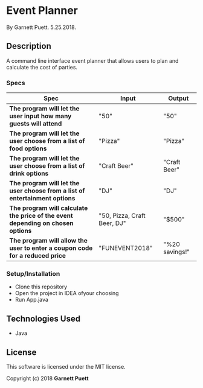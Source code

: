 # Event Planner

By Garnett Puett. 5.25.2018.

## Description

A command line interface event planner that allows users to plan and calculate the cost of parties.

### Specs
| Spec | Input | Output |
| --- | --- | --- |
|**The program will let the user input how many guests will attend**| "50" | "50" |
|**The program will let the user choose from a list of food options**| "Pizza" | "Pizza" |
|**The program will let the user choose from a list of drink options**| "Craft Beer" | "Craft Beer" |
|**The program will let the user choose from a list of entertainment options**| "DJ" | "DJ" |
|**The program will calculate the price of the event depending on chosen options**| "50, Pizza, Craft Beer, DJ"  | "$500" |
|**The program will allow the user to enter a coupon code for a reduced price**| "FUNEVENT2018" | "%20 savings!" |

### Setup/Installation
* Clone this repository
* Open the project in IDEA ofyour choosing
* Run App.java

## Technologies Used
* Java

## License
This software is licensed under the MIT license.

Copyright (c) 2018 **Garnett Puett**
